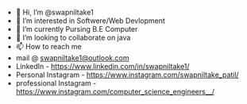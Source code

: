 - 👋 Hi, I’m @swapniltake1
- 👀 I’m interested in Softwere/Web Devlopment
- 🌱 I’m currently Pursing B.E Computer
- 💞️ I’m looking to collaborate on java
- 📫 How to reach me 
- mail @ swapniltake1@outlook.com 
- LinkedIn - https://www.linkedin.com/in/swapniltake1/
- Personal Instagram - https://www.instagram.com/swapniltake_patil/
- professional Instagram - https://www.instagram.com/computer_science_engineers__/


<!---
swapniltake1/swapniltake1 is a ✨ special ✨ repository because its `README.md` (this file) appears on your GitHub profile.
You can click the Preview link to take a look at your changes.
--->
